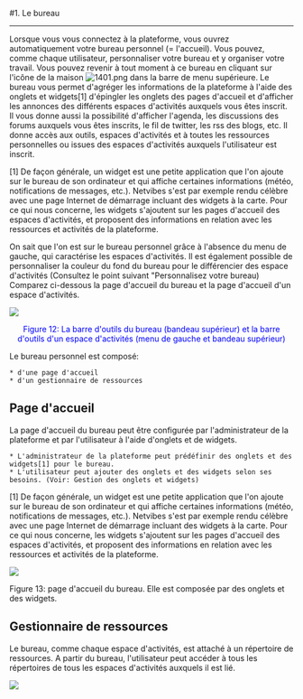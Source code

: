 #1. Le bureau

---

Lorsque vous vous connectez à la plateforme, vous ouvrez automatiquement votre bureau personnel (= l'accueil). Vous pouvez, comme chaque utilisateur, personnaliser votre bureau et y organiser votre travail. Vous pouvez revenir à tout moment à ce bureau en cliquant sur l'icône de la maison ![1401.png](http://www.claroline.net/uploads/custom/images/1401.png) dans la barre de menu supérieure.
Le bureau vous permet d'agréger les informations de la plateforme à l'aide des onglets et widgets[1] d'épingler les onglets des pages d'accueil et d'afficher les annonces des différents espaces d'activités auxquels vous êtes inscrit. Il vous donne aussi la possibilité d'afficher l'agenda, les discussions des forums auxquels vous êtes inscrits, le fil de twitter, les rss des blogs, etc.
Il donne accès aux outils, espaces d'activités et à toutes les ressources personnelles ou issues des espaces d'activités auxquels l'utilisateur est inscrit.

[1] De façon générale, un widget est une petite application que l'on ajoute sur le bureau de son ordinateur et qui affiche certaines informations (météo, notifications de messages, etc.). Netvibes s'est par exemple rendu célèbre avec une page Internet de démarrage incluant des widgets à la carte.
Pour ce qui nous concerne, les widgets s'ajoutent sur les pages d'accueil des espaces d'activités, et proposent des informations en relation avec les ressources et activités de la plateforme.

On sait que l'on est sur le bureau personnel grâce à l'absence du menu de gauche, qui caractérise les espaces d'activités.
Il est également possible de personnaliser la couleur du fond du bureau pour le différencier des espace d'activités (Consultez le point suivant "Personnalisez votre bureau)
Comparez ci-dessous la page d'accueil du bureau et la page d'accueil d'un espace d'activités.

![](http://www.claroline.net/uploads/custom/images/1779.png)
<p style="text-align: center; color: blue">Figure 12: La barre d'outils du bureau (bandeau supérieur) et la barre d'outils d'un espace d'activités (menu de gauche et bandeau supérieur)</p>

Le bureau personnel est composé:

    * d'une page d'accueil
    * d'un gestionnaire de ressources

## Page d'accueil


La page d'accueil du bureau peut être configurée par l'administrateur de la plateforme et par l'utilisateur à l'aide d'onglets et de widgets.

    * L'administrateur de la plateforme peut prédéfinir des onglets et des widgets[1] pour le bureau.
    * L'utilisateur peut ajouter des onglets et des widgets selon ses besoins. (Voir: Gestion des onglets et widgets)


[1] De façon générale, un widget est une petite application que l'on ajoute sur le bureau de son ordinateur et qui affiche certaines informations (météo, notifications de messages, etc.). Netvibes s'est par exemple rendu célèbre avec une page Internet de démarrage incluant des widgets à la carte.
Pour ce qui nous concerne, les widgets s'ajoutent sur les pages d'accueil des espaces d'activités, et proposent des informations en relation avec les ressources et activités de la plateforme.

![](http://www.claroline.net/uploads/custom/images/1780.png)

Figure 13: page d'accueil du bureau. Elle est composée par des onglets et des widgets.


## Gestionnaire de ressources


Le bureau, comme chaque espace d'activités, est attaché à un répertoire de ressources. A partir du bureau, l'utilisateur peut accéder à tous les répertoires de tous les espaces d'activités auxquels il est lié.

![](http://www.claroline.net/uploads/custom/images/1781.png)


